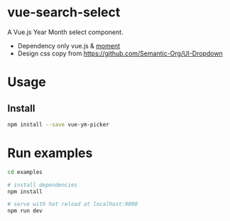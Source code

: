 # vue-search-select

A Vue.js Year Month select component.

+ Dependency only vue.js & [moment](http://momentjs.com/)
+ Design css copy from <https://github.com/Semantic-Org/UI-Dropdown>

# Usage

## Install

```bash
npm install --save vue-ym-picker
```


# Run examples

```bash
cd examples

# install dependencies
npm install

# serve with hot reload at localhost:9090
npm run dev
```
